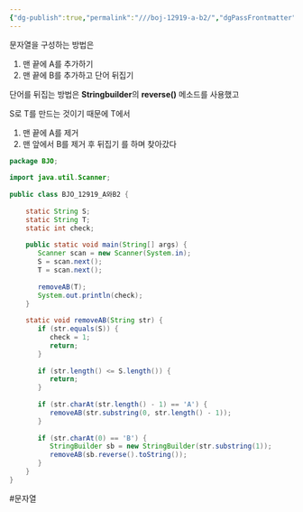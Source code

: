 ```yaml
---
{"dg-publish":true,"permalink":"///boj-12919-a-b2/","dgPassFrontmatter":true}
---
```



문자열을 구성하는 방법은
1) 맨 끝에 A를 추가하기
2) 맨 끝에 B를  추가하고 단어 뒤집기

단어를 뒤집는 방법은 **Stringbuilder**의 **reverse()** 메소드를 사용했고

S로 T를 만드는 것이기 때문에 T에서
1) 맨 끝에 A를 제거
2) 맨 앞에서 B를 제거 후 뒤집기
를 하며 찾아갔다

````java
package BJO;  
  
import java.util.Scanner;  
  
public class BJO_12919_A와B2 {  
  
    static String S;  
    static String T;  
    static int check;  
  
    public static void main(String[] args) {  
       Scanner scan = new Scanner(System.in);  
       S = scan.next();  
       T = scan.next();  
  
       removeAB(T);  
       System.out.println(check);  
    }  
  
    static void removeAB(String str) {  
       if (str.equals(S)) {  
          check = 1;  
          return;  
       }  
  
       if (str.length() <= S.length()) {  
          return;  
       }  
  
       if (str.charAt(str.length() - 1) == 'A') {  
          removeAB(str.substring(0, str.length() - 1));  
       }  
  
       if (str.charAt(0) == 'B') {  
          StringBuilder sb = new StringBuilder(str.substring(1));  
          removeAB(sb.reverse().toString());  
       }  
    }  
}
````

#문자열